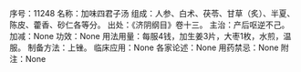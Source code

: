 序号：11248
名称：加味四君子汤
组成：人参、白术、茯苓、甘草（炙）、半夏、陈皮、藿香、砂仁各等分。
出处：《济阴纲目》卷十三。
主治：产后呕逆不己。
加减：None
功效：None
用法用量：每服4钱，加生姜3片，大枣1枚，水煎，温服。
制备方法：上锉。
临床应用：None
各家论述：None
用药禁忌：None
附注：None
